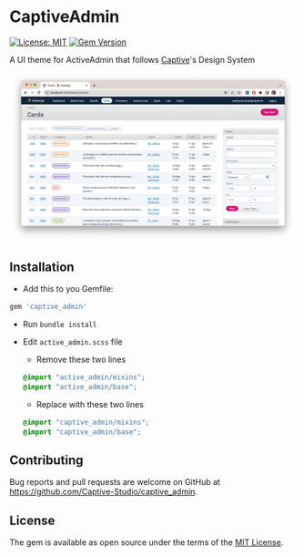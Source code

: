 # CaptiveAdmin

[![License: MIT](https://img.shields.io/badge/License-MIT-yellow.svg)](https://opensource.org/licenses/MIT)
[![Gem Version](https://img.shields.io/gem/v/captive_admin.svg)](https://rubygems.org/gems/captive_admin)

A UI theme for ActiveAdmin that follows [Captive](https://captive.fr)'s Design System

![Screenshot](doc/screenshot.png)

## Installation

- Add this to you Gemfile:

```ruby
gem 'captive_admin'
```

- Run `bundle install`

- Edit `active_admin.scss` file
  - Remove these two lines
  ```scss
  @import "active_admin/mixins";
  @import "active_admin/base";
  ```
  - Replace with these two lines
  ```scss
  @import "captive_admin/mixins";
  @import "captive_admin/base";
  ```

## Contributing

Bug reports and pull requests are welcome on GitHub at https://github.com/Captive-Studio/captive_admin.

## License

The gem is available as open source under the terms of the [MIT License](https://opensource.org/licenses/MIT).
